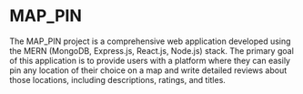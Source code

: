 # MAP_PIN

The MAP_PIN project is a comprehensive web application developed using the MERN (MongoDB, Express.js, React.js, Node.js) stack. The primary goal of this application is to provide users with a platform where they can easily pin any location of their choice on a map and write detailed reviews about those locations, including descriptions, ratings, and titles.
